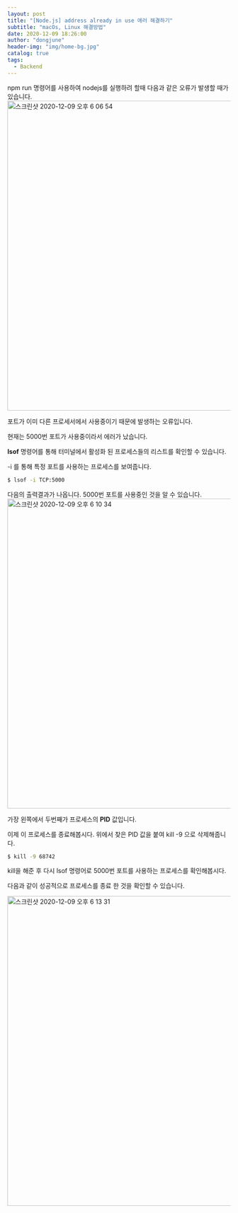 ```yaml
---
layout: post
title: "[Node.js] address already in use 에러 해결하기"
subtitle: "macOs, Linux 해결방법"
date: 2020-12-09 18:26:00
author: "dongjune"
header-img: "img/home-bg.jpg"
catalog: true
tags:
  - Backend
--- 
```


npm run 명령어를 사용하여 nodejs를 실행하려 할때 다음과 같은 오류가 발생할 때가 있습니다.
<img width="700" alt="스크린샷 2020-12-09 오후 6 06 54" src="https://user-images.githubusercontent.com/53213397/101611562-02468180-3a4d-11eb-81d7-c4b0ac508a07.png">

포트가 이미 다른 프로세서에서 사용중이기 때문에 발생하는 오류입니다.

현재는 5000번 포트가 사용중이라서 에러가 났습니다.

**lsof** 명령어를 통해 터미널에서 활성화 된 프로세스들의 리스트를 확인할 수 있습니다.

-i 를 통해 특정 포트를 사용하는 프로세스를 보여줍니다.

```bash
$ lsof -i TCP:5000
```

다음의 출력결과가 나옵니다. 5000번 포트를 사용중인 것을 알 수 있습니다.
<img width="700" alt="스크린샷 2020-12-09 오후 6 10 34" src="https://user-images.githubusercontent.com/53213397/101611579-05da0880-3a4d-11eb-9963-c47d1340b197.png">

가장 왼쪽에서 두번째가 프로세스의 **PID** 값입니다. 

이제 이 프로세스를 종료해봅시다. 위에서 찾은 PID 값을 붙여 kill -9 으로 삭제해줍니다.

```bash
$ kill -9 68742
```

kill을 해준 후 다시 lsof 명령어로 5000번 포트를 사용하는 프로세스를 확인해봅시다.

다음과 같이 성공적으로 프로세스를 종료 한 것을 확인할 수 있습니다.

<img width="700" alt="스크린샷 2020-12-09 오후 6 13 31" src="https://user-images.githubusercontent.com/53213397/101611580-06729f00-3a4d-11eb-8da3-bee9a3e8db59.png">
